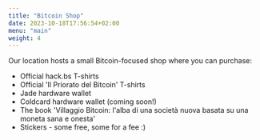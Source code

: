 ```yaml
---
title: "Bitcoin Shop"
date: 2023-10-18T17:56:54+02:00
menu: "main"
weight: 4
---
```


Our location hosts a small Bitcoin-focused shop where you can purchase:
- Official hack.bs T-shirts
- Official 'Il Priorato del Bitcoin' T-shirts
- Jade hardware wallet
- Coldcard hardware wallet (coming soon!)
- The book 'Villaggio Bitcoin: l'alba di una società nuova basata su una moneta sana e onesta'
- Stickers - some free, some for a fee :)

